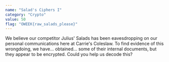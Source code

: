```yaml
---
name: "Salad's Ciphers I"
category: "Crypto"
value: 50
flag: "OWEEK{raw_salads_please}"
---
```


We believe our competitor Julius' Salads has been eavesdropping on our personal communications here at Carrie's Coleslaw. To find evidence of this wrongdoing, we have... obtained... some of their internal documents, but they appear to be encrypted. Could you help us decode this?
